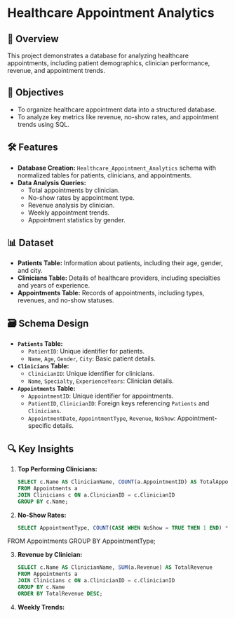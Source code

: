 # Healthcare Appointment Analytics

## 📌 Overview
This project demonstrates a database for analyzing healthcare appointments, including patient demographics, clinician performance, revenue, and appointment trends.

## 🌟 Objectives
- To organize healthcare appointment data into a structured database.
- To analyze key metrics like revenue, no-show rates, and appointment trends using SQL.

## 🛠️ Features
- **Database Creation:** `Healthcare_Appointment_Analytics` schema with normalized tables for patients, clinicians, and appointments.
- **Data Analysis Queries:**
  - Total appointments by clinician.
  - No-show rates by appointment type.
  - Revenue analysis by clinician.
  - Weekly appointment trends.
  - Appointment statistics by gender.

## 📊 Dataset
- **Patients Table:** Information about patients, including their age, gender, and city.
- **Clinicians Table:** Details of healthcare providers, including specialties and years of experience.
- **Appointments Table:** Records of appointments, including types, revenues, and no-show statuses.

## 🗃️ Schema Design
- **`Patients` Table:**
  - `PatientID`: Unique identifier for patients.
  - `Name`, `Age`, `Gender`, `City`: Basic patient details.
- **`Clinicians` Table:**
  - `ClinicianID`: Unique identifier for clinicians.
  - `Name`, `Specialty`, `ExperienceYears`: Clinician details.
- **`Appointments` Table:**
  - `AppointmentID`: Unique identifier for appointments.
  - `PatientID`, `ClinicianID`: Foreign keys referencing `Patients` and `Clinicians`.
  - `AppointmentDate`, `AppointmentType`, `Revenue`, `NoShow`: Appointment-specific details.

## 🔍 Key Insights
1. **Top Performing Clinicians:** 
   ```sql
   SELECT c.Name AS ClinicianName, COUNT(a.AppointmentID) AS TotalAppointments
   FROM Appointments a
   JOIN Clinicians c ON a.ClinicianID = c.ClinicianID
   GROUP BY c.Name;

2. **No-Show Rates:**
   ```sql
   SELECT AppointmentType, COUNT(CASE WHEN NoShow = TRUE THEN 1 END) * 100.0 / COUNT(*) AS NoShowRate
FROM Appointments
GROUP BY AppointmentType;

3. **Revenue by Clinician:**
   ```sql
   SELECT c.Name AS ClinicianName, SUM(a.Revenue) AS TotalRevenue
   FROM Appointments a
   JOIN Clinicians c ON a.ClinicianID = c.ClinicianID
   GROUP BY c.Name
   ORDER BY TotalRevenue DESC;

4. **Weekly Trends:**
